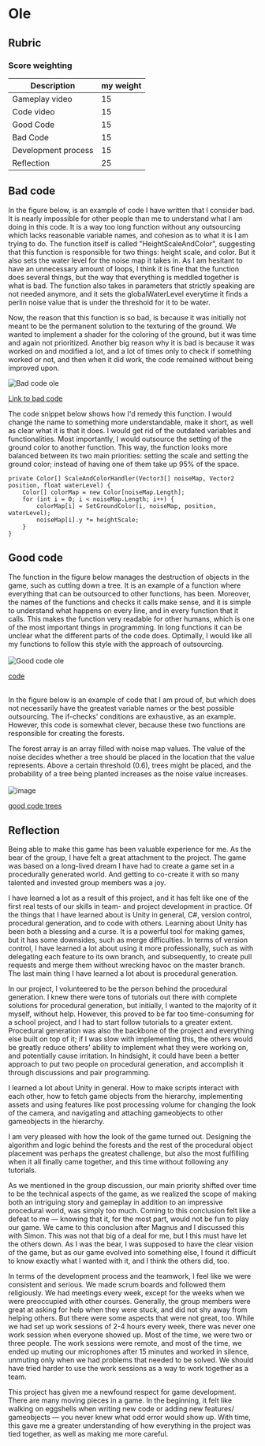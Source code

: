 # Ole 

## Rubric

### Score weighting
| Description         | my weight |
|---------------------|-----------|
| Gameplay video      | 15        |
| Code video          | 15        |
| Good Code           | 15        |
| Bad Code            | 15        |
| Development process | 15        |
| Reflection          | 25        |


## Bad code
In the figure below, is an example of code I have written that I consider bad. It is nearly impossible
for other people than me to understand what I am doing in this code. It is a way too long function 
without any outsourcing which lacks reasonable variable names, and cohesion as to what it is I am trying 
to do. The function itself is called "HeightScaleAndColor", suggesting that this function is responsible 
for two things: height scale, and color. But it also sets the water level for the noise map it takes in.
As I am hesitant to have an unnecessary amount of loops, I think it is fine that the function does 
several things, but the way that everything is meddled together is what is bad. The function also
takes in parameters that strictly speaking are not needed anymore, and it sets the globalWaterLevel
everytime it finds a perlin noise value that is under the threshold for it to be water. 

Now, the reason that this function is so bad, is because it was initially not meant to be the permanent 
solution to the texturing of the ground. We wanted to implement a shader for the coloring of the 
ground, but it was time and again not prioritized. Another big reason why it is bad is because it was
worked on and modified a lot, and a lot of times only to check if something worked or not, and then when
it did work, the code remained without being improved upon. 


![Bad code ole](images/badcode_ole.png)

[Link to bad code](https://github.com/oleelnes/Sandbox/blob/master/Assets/Code/Scripts/World/NewMesh.cs)

The code snippet below shows how I'd remedy this function. I would change the name to something more 
understandable, make it short, as well as clear what it is that it does. I would get rid of the 
outdated variables and functionalities. Most importantly, I would outsource the setting of the ground
color to another function. This way, the function looks more balanced between its two main priorities:
setting the scale and setting the ground color; instead of having one of them take up 95% of the space.

```
private Color[] ScaleAndColorHandler(Vector3[] noiseMap, Vector2 position, float waterLevel) {
    Color[] colorMap = new Color[noiseMap.Length];
    for (int i = 0; i < noiseMap.Length; i++) {
        colorMap[i] = SetGroundColor(i, noiseMap, position, waterLevel); 
        noiseMap[i].y *= heightScale;
    }
}
```


## Good code
The function in the figure below manages the destruction of objects in the game, such as cutting down a tree.
It is an example of a function where everything that can be outsourced to other functions, has been.
Moreover, the names of the functions and checks it calls make sense, and it is simple to understand
what happens on every line, and in every function that it calls. This makes the function very readable
for other humans, which is one of the most important things in programming. In long functions it can
be unclear what the different parts of the code does. Optimally, I would like all my functions to follow
this style with the approach of outsourcing.<br><br>
![Good code ole](images/goodcode_destroy_ole.png)

[code](https://github.com/oleelnes/Sandbox/blob/master/Assets/Code/Scripts/Player%26Camera/DestroyObject.cs)
<br><br>

In the figure below is an example of code that I am proud of, but which does not necessarily have the
greatest variable names or the best possible outsourcing. The if-checks' conditions are exhaustive,
as an example. However, this code is somewhat clever, because these two functions are responsible for 
creating the forests. 

The forest array is an array filled with noise map values. The value of the 
noise decides whether a tree should be placed in the location that the value represents. 
Above a certain threshold (0.6), trees might be placed, and the probability of a tree being planted
increases as the noise value increases. 
<br><br>
![image](images/goodcode_trees_ole.png)

[good code trees](https://github.com/oleelnes/Sandbox/blob/master/Assets/Code/Scripts/World/ChunkObjects.cs)


## Reflection
Being able to make this game has been valuable experience for me. As the bear of the group, I have felt 
a great attachment to the project. The game was based on a long-lived dream I have had to create a game 
set in a procedurally generated world. And getting to co-create it with so many talented and invested
group members was a joy. 

I have learned a lot as a result of this project, and it has felt like one of the first real tests 
of our skills in team- and project development in practice. Of the things that I have learned about 
is Unity in general, C#, version control, procedural generation, and to code with others. Learning about 
Unity has been both a blessing and a curse. It is a powerful tool for making games, but it has some
downsides, such as merge difficulties. In terms of version control, I have learned a lot about using 
it more professionally, such as with delegating each feature to its own branch, and subsequently, to
create pull requests and merge them without wrecking havoc on the master branch. The last main thing 
I have learned a lot about is procedural generation.

In our project, I volunteered to be the person behind the procedural generation. I knew there were tons
of tutorials out there with complete solutions for procedural generation, but initially, I wanted to 
the majority of it myself, without help. However, this proved to be far too time-consuming for a school
project, and I had to start follow tutorials to a greater extent. Procedural generation was also the backbone
of the project and everything else built on top of it; if I was slow with implementing this, 
the others would be greatly reduce others' ability to implement what they were working on, and potentially 
cause irritation. In hindsight, it could have been a better approach to
put two people on procedural generation, and accomplish it through discussions and pair programming.

I learned a lot about Unity in general. How to make scripts interact with each other, how to fetch game objects 
from the hierarchy, implementing assets and using features like post processing volume for changing the look
of the camera, and navigating and attaching gameobjects to other gameobjects in the hierarchy.

I am very pleased with how the look of the game turned out. Designing the algorithm and logic behind
the forests and the rest of the procedural object placement was perhaps the greatest challenge, but also
the most fulfilling when it all finally came together, and this time without following any tutorials. 

As we mentioned in the group discussion, our main priority shifted over time
to be the technical aspects of the game, as we realized the scope of making both an intriguing story and
gameplay in addition to an impressive procedural world, was simply too much. Coming to this conclusion
felt like a defeat to me — knowing that it, for the most part, would not be fun to play our game. 
We came to this conclusion after Magnus and I discussed this with Simon. This was not 
that big of a deal for me, but I this must have let the others down. As I was the bear, I was supposed 
to have the clear vision of the game, but as our game evolved into something else, I found it difficult 
to know exactly what I wanted with it, and I think the others did, too.

In terms of the development process and the teamwork, I feel like we were consistent and serious. We made
scrum boards and followed them religiously. We had meetings every week, except for the weeks when 
we were preoccupied with other courses. Generally, the group members were great at asking for help 
when they were stuck, and did not shy away from helping others. But there were some aspects that were not great, too.
While we had set up work sessions
of 2-4 hours every week, there was never one work session when everyone showed up. Most of the time,
we were two or three people. The work sessions were remote, and most of the time, we ended up muting our
microphones after 15 minutes and worked in silence, unmuting only when we had problems that needed to be solved. We should
have tried harder to use the work sessions as a way to work together as a team.

This project has given me a newfound respect for game development. There are many moving pieces 
in a game. In the beginning, it felt like walking on eggshells when writing new code or adding new features/
gameobjects — you never knew what odd error would show up. With time, this gave me a greater understanding 
of how everything in the project was tied together, as well as making me more careful.
